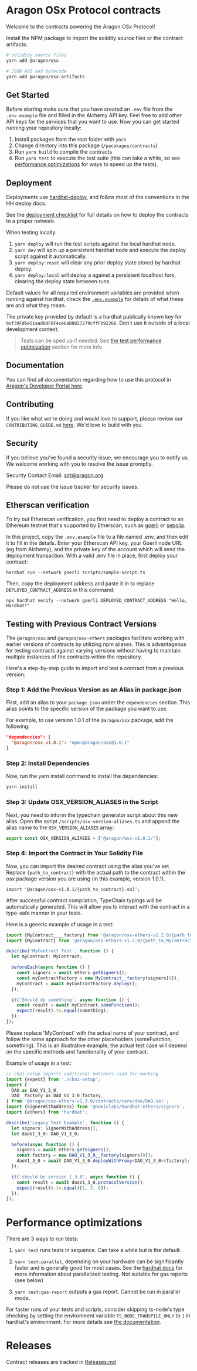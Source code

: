 # Aragon OSx Protocol contracts

Welcome to the contracts powering the Aragon OSx Protocol!

Install the NPM package to import the solidity source files or the contract artifacts:

```sh
# solidity source files
yarn add @aragon/osx

# JSON ABI and bytecode
yarn add @aragon/osx-artifacts
```

## Get Started

Before starting make sure that you have created an `.env` file from the `.env.example` file and filled in the Alchemy API key. Feel free to add other API keys for the services that you want to use.
Now you can get started running your repository locally:

1. Install packages from the root folder with `yarn`
2. Change directory into this package (`/pacakages/contracts`)
3. Run `yarn build` to compile the contracts
4. Run `yarn test` to execute the test suite (this can take a while, so see [performance optimizations](#performance-optimizations) for ways to speed up the tests).

## Deployment

Deployments use [hardhat-deploy](https://github.com/wighawag/hardhat-deploy), and follow most of the conventions in the HH deploy docs.

See the [deployment checklist](../../DEPLOYMENT_CHECKLIST.md) for full details on how to deploy the contracts to a proper network.

When testing locally:

1. `yarn deploy` will run the test scripts against the local hardhat node.
2. `yarn dev` will spin up a persistent hardhat node and execute the deploy script against it automatically.
3. `yarn deploy:reset` will clear any prior deploy state stored by hardhat deploy.
4. `yarn deploy:local` will deploy a against a persistent localhost fork, clearing the deploy state between runs

Default values for all required environment variables are provided when running against hardhat, check the [`.env.example`](./.env.example) for details of what these are and what they mean.

The private key provided by default is a hardhat publically known key for `0xf39Fd6e51aad88F6F4ce6aB8827279cffFb92266`. Don't use it outside of a local development context.

> Tests can be sped up if needed. See [the test performance optimization](#performance-optimizations) section for more info.

## Documentation

You can find all documentation regarding how to use this protocol in [Aragon's Developer Portal here](https://devs.aragon.org).

## Contributing

If you like what we're doing and would love to support, please review our `CONTRIBUTING_GUIDE.md` [here](https://github.com/aragon/osx/blob/develop/CONTRIBUTION_GUIDE.md). We'd love to build with you.

## Security

If you believe you've found a security issue, we encourage you to notify us. We welcome working with you to resolve the issue promptly.

Security Contact Email: sirt@aragon.org

Please do not use the issue tracker for security issues.

## Etherscan verification

To try out Etherscan verification, you first need to deploy a contract to an Ethereum testnet that's supported by Etherscan, such as [goerli](https://goerli.etherscan.io) or [sepolia](https://sepolia.etherscan.io).

In this project, copy the `.env.example` file to a file named .env, and then edit it to fill in the details. Enter your Etherscan API key, your Goerli node URL (eg from Alchemy), and the private key of the account which will send the deployment transaction. With a valid .env file in place, first deploy your contract:

```shell
hardhat run --network goerli scripts/sample-script.ts
```

Then, copy the deployment address and paste it in to replace `DEPLOYED_CONTRACT_ADDRESS` in this command:

```shell
npx hardhat verify --network goerli DEPLOYED_CONTRACT_ADDRESS "Hello, Hardhat!"
```

## Testing with Previous Contract Versions

The `@aragon/osx` and `@aragon/osx-ethers` packages facilitate working with earlier versions of contracts by utilizing npm aliases. This is advantageous for testing contracts against varying versions without having to maintain multiple instances of the contracts within the repository.

Here's a step-by-step guide to import and test a contract from a previous version:

### Step 1: Add the Previous Version as an Alias in package.json

First, add an alias to your `package.json` under the `dependencies` section. This alias points to the specific version of the package you want to use.

For example, to use version 1.0.1 of the `@aragon/osx` package, add the following:

```json
"dependencies": {
  "@aragon/osx-v1.0.1": "npm:@aragon/osx@1.0.1"
}
```

### Step 2: Install Dependencies

Now, run the yarn install command to install the dependencies:

```sh
yarn install
```

### Step 3: Update OSX_VERSION_ALIASES in the Script

Next, you need to inform the typechain generator script about this new alias. Open the script `/scripts/osx-version-aliases.ts` and append the alias name to the `OSX_VERSION_ALIASES` array:

```ts
export const OSX_VERSION_ALIASES = ['@aragon/osx-v1.0.1/'];
```

### Step 4: Import the Contract in Your Solidity File

Now, you can import the desired contract using the alias you've set. Replace `{path_to_contract}` with the actual path to the contract within the osx package version you are using (in this example, version 1.0.1).

```solidity
import '@aragon/osx-v1.0.1/{path_to_contract}.sol';
```

After successful contract compilation, TypeChain typings will be automatically generated. This will allow you to interact with the contract in a type-safe manner in your tests.

Here is a generic example of usage in a test:

```ts
import {MyContract____factory} from '@aragon/osx-ethers-v1.2.0/{path_to_MyContract__factory}';
import {MyContract} from '@aragon/osx-ethers-v1.2.0/{path_to_MyContract}';

describe('MyContract Test', function () {
  let myContract: MyContract;

  beforeEach(async function () {
    const signers = await ethers.getSigners();
    const myContractFactory = new MyContract__factory(signers[0]);
    myContract = await myContractFactory.deploy();
  });

  it('Should do something', async function () {
    const result = await myContract.someFunction();
    expect(result).to.equal(something);
  });
});
```

Please replace 'MyContract' with the actual name of your contract, and follow the same approach for the other placeholders (someFunction, something). This is an illustrative example; the actual test case will depend on the specific methods and functionality of your contract.

Example of usage in a test:

```ts
// chai-setup imports additional matchers used for mocking
import {expect} from './chai-setup';
import {
  DAO as DAO_V1_3_0,
  DAO__factory as DAO_V1_3_0_factory,
} from '@aragon/osx-ethers-v1.3.0/contracts/core/dao/DAO.sol';
import {SignerWithAddress} from '@nomiclabs/hardhat-ethers/signers';
import {ethers} from 'hardhat';

describe('Legacy Test Example', function () {
  let signers: SignerWithAddress[];
  let daoV1_3_0: DAO_V1_3_0;

  before(async function () {
    signers = await ethers.getSigners();
    const factory = new DAO_V1_3_0__factory(signers[0]);
    daoV1_3_0 = await DAO_V1_3_0.deployWithProxy<DAO_V1_3_0>(factory);
  });

  it('should be version 1.3.0', async function () {
    const result = await daoV1_3_0.protocolVersion();
    expect(result).to.equal([1, 3, 0]);
  });
});
```

# Performance optimizations

There are 3 ways to run tests:

1. `yarn test` runs tests in sequence. Can take a while but is the default.

2. `yarn test:parallel`, depending on your hardware can be significantly faster and is generally good for most cases. See the [hardhat docs](https://hardhat.org/hardhat-runner/docs/guides/test-contracts#running-tests-in-parallel) for more information about parallelized testing. Not suitable for gas reports (see below)

3. `yarn test:gas-report` outputs a gas report. Cannot be run in parallel mode.

For faster runs of your tests and scripts, consider skipping ts-node's type checking by setting the environment variable `TS_NODE_TRANSPILE_ONLY` to `1` in hardhat's environment. For more details see [the documentation](https://hardhat.org/guides/typescript.html#performance-optimizations).

# Releases

Contract releases are tracked in [Releases.md](Releases.md)
